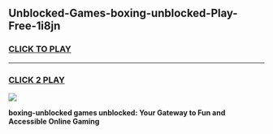 
## Unblocked-Games-boxing-unblocked-Play-Free-1i8jn
<h3>
<a href="https://premium76.site?title=boxing-unblocked&ref=20M">CLICK TO PLAY</a></h3>
<hr>

<h3>
<a href="https://premium76.site?title=boxing-unblocked&ref=20M">CLICK 2 PLAY</a>
  
</h3>

<a href="https://premium76.site?title=boxing-unblocked&ref=19M"><img src="https://clearcache.store/games.png"></a>


**boxing-unblocked games unblocked: Your Gateway to Fun and Accessible Online Gaming**
